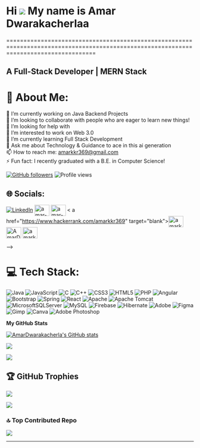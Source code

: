 # Hi ![](https://user-images.githubusercontent.com/18350557/176309783-0785949b-9127-417c-8b55-ab5a4333674e.gif) My name is Amar Dwarakacherlaa
======================================================================================================================================

## A Full-Stack Developer | MERN Stack

# 💫 About Me:
🔭 I’m currently working on Java Backend Projects<br>👯  I’m looking to collaborate with people who are eager to learn new things!<br>🤝 I’m looking for help with<br>🌱 I’m interested to work on Web 3.0<br>🌱 I’m currently learning Full Stack Development<br>💬 Ask me about Technology & Guidance to ace in this ai generation<br>📫 How to reach me: amarkkr369@gmail.com<br>⚡ Fun fact: I recently graduated with a B.E. in Computer Science!

[![GitHub followers](https://img.shields.io/github/followers/AmarDwarakacherla?logo=github&style=for-the-badge&color=0891b2&labelColor=1c1917)](https://www.github.com/AmarDwarakacherla)
![Profile views](https://komarev.com/ghpvc/?username=AmarDwarakacherla&label=Profile%20views&color=0e75b6&style=flat)

<!-- [![](https://visitcount.itsvg.in/api?id=AmarDwarakacherla&icon=2&color=3)](https://visitcount.itsvg.in) -->

## 🌐 Socials:
[![LinkedIn](https://img.shields.io/badge/LinkedIn-%230077B5.svg?logo=linkedin&logoColor=white)](https://www.linkedin.com/in/amar-dwarakacherla/) 
<a href="https://linkedin.com/in/amar-dwarakacherla" target="blank"><img align="center" src="https://raw.githubusercontent.com/rahuldkjain/github-profile-readme-generator/master/src/images/icons/Social/linked-in-alt.svg"
alt="amar-dwarakacherla" height="30" width="40" /></a>
<a href="https://instagram.com/amardwarakacherla" target="blank"><img align="center" src="https://raw.githubusercontent.com/rahuldkjain/github-profile-readme-generator/master/src/images/icons/Social/instagram.svg" alt="amar-dwarakacherla" height="30" width="40" /></a>
<
a href="https://www.hackerrank.com/amarkkr369" target="blank"><img align="center" src="https://raw.githubusercontent.com/rahuldkjain/github-profile-readme-generator/master/src/images/icons/Social/hackerrank.svg" alt="amarkkr369" height="30" width="40" /></a>
<a href="https://www.leetcode.com/AmarDwarakacherla" target="blank"><img align="center" src="https://raw.githubusercontent.com/rahuldkjain/github-profile-readme-generator/master/src/images/icons/Social/leet-code.svg" alt="AmarDwarakacherla" height="30" width="40" /></a>
<a href="https://auth.geeksforgeeks.org/user/amarkkr369" target="blank"><img align="center" src="https://raw.githubusercontent.com/rahuldkjain/github-profile-readme-generator/master/src/images/icons/Social/geeks-for-geeks.svg" alt="amarkkr369" height="30" width="40" /></a>
</p>

<!-- ### Languages:
<p align="left">
    <a href="https://reactjs.org/" target="_blank" rel="noreferrer">
        <img src="https://upload.wikimedia.org/wikipedia/commons/thumb/1/18/ISO_C%2B%2B_Logo.svg/800px-ISO_C%2B%2B_Logo.svg.png" alt="C++" width="35" height="40"/>
    </a>
    <a href="https://firebase.google.com/" target="_blank" rel="noreferrer">
        <img src="https://cdn4.iconfinder.com/data/icons/logos-and-brands/512/267_Python_logo-512.png" alt="Python" width="40" height="40"/>
    </a>
    <!-- Add other languages here --
</p>
### Frameworks and Tools:
<p align="left">
    <a href="https://reactjs.org/" target="_blank" rel="noreferrer">
        <img src="https://upload.wikimedia.org/wikipedia/commons/thumb/a/a7/React-icon.svg/2300px-React-icon.svg.png" alt="React" width="40" height="40"/>
    </a>
    <a href="https://firebase.google.com/" target="_blank" rel="noreferrer">
        <img src="https://www.tutorialsteacher.com/Content/images/home/mongodb.svg" alt="MongoDB" width="40" height="40"/>
    </a>
    <!-- Add other frameworks and tools here -->
</p> -->

# 💻 Tech Stack:
![Java](https://img.shields.io/badge/java-%23ED8B00.svg?style=flat&logo=openjdk&logoColor=white) ![JavaScript](https://img.shields.io/badge/javascript-%23323330.svg?style=flat&logo=javascript&logoColor=%23F7DF1E) ![C](https://img.shields.io/badge/c-%2300599C.svg?style=flat&logo=c&logoColor=white) ![C++](https://img.shields.io/badge/c++-%2300599C.svg?style=flat&logo=c%2B%2B&logoColor=white) ![CSS3](https://img.shields.io/badge/css3-%231572B6.svg?style=flat&logo=css3&logoColor=white) ![HTML5](https://img.shields.io/badge/html5-%23E34F26.svg?style=flat&logo=html5&logoColor=white) ![PHP](https://img.shields.io/badge/php-%23777BB4.svg?style=flat&logo=php&logoColor=white) ![Angular](https://img.shields.io/badge/angular-%23DD0031.svg?style=flat&logo=angular&logoColor=white) ![Bootstrap](https://img.shields.io/badge/bootstrap-%238511FA.svg?style=flat&logo=bootstrap&logoColor=white) ![Spring](https://img.shields.io/badge/spring-%236DB33F.svg?style=flat&logo=spring&logoColor=white) ![React](https://img.shields.io/badge/react-%2320232a.svg?style=flat&logo=react&logoColor=%2361DAFB) ![Apache](https://img.shields.io/badge/apache-%23D42029.svg?style=flat&logo=apache&logoColor=white) ![Apache Tomcat](https://img.shields.io/badge/apache%20tomcat-%23F8DC75.svg?style=flat&logo=apache-tomcat&logoColor=black) ![MicrosoftSQLServer](https://img.shields.io/badge/Microsoft%20SQL%20Server-CC2927?style=flat&logo=microsoft%20sql%20server&logoColor=white) ![MySQL](https://img.shields.io/badge/mysql-4479A1.svg?style=flat&logo=mysql&logoColor=white) ![Firebase](https://img.shields.io/badge/firebase-a08021?style=flat&logo=firebase&logoColor=ffcd34) ![Hibernate](https://img.shields.io/badge/Hibernate-59666C?style=flat&logo=Hibernate&logoColor=white) ![Adobe](https://img.shields.io/badge/adobe-%23FF0000.svg?style=flat&logo=adobe&logoColor=white) ![Figma](https://img.shields.io/badge/figma-%23F24E1E.svg?style=flat&logo=figma&logoColor=white) ![Gimp](https://img.shields.io/badge/Gimp-657D8B?style=flat&logo=gimp&logoColor=FFFFFF) ![Canva](https://img.shields.io/badge/Canva-%2300C4CC.svg?style=flat&logo=Canva&logoColor=white) ![Adobe Photoshop](https://img.shields.io/badge/adobe%20photoshop-%2331A8FF.svg?style=flat&logo=adobe%20photoshop&logoColor=white)



<b>My GitHub Stats</b>

<p align="left">
    <a href="http://www.github.com/AmarDwarakacherla">
        <img src="https://github-readme-stats.vercel.app/api?username=AmarDwarakacherla&show_icons=true&hide=&count_private=true&title_color=22c55e&text_color=ffffff&icon_color=0891b2&bg_color=1c1917&hide_border=true&show_icons=true" alt="AmarDwarakacherla's GitHub stats" />
    </a>
</p>

<p align="left">
    <a href="http://www.github.com/AmarDwarakacherla">
        <img src="https://github-readme-streak-stats.herokuapp.com/?user=AmarDwarakacherla&stroke=ffffff&background=1c1917&ring=22c55e&fire=22c55e&currStreakNum=ffffff&currStreakLabel=22c55e&sideNums=ffffff&sideLabels=ffffff&dates=ffffff&hide_border=true" />
    </a>
</p>


<!-- <p align="left">
    <a href="https://github.com/AmarDwarakacherla" align="left">
        <img src="https://github-readme-stats.vercel.app/api/top-langs/?username=AmarDwarakacherla&langs_count=10&title_color=22c55e&text_color=ffffff&icon_color=0891b2&bg_color=1c1917&hide_border=true&locale=en&custom_title=Top%20%Languages" alt="Top Languages" />
    </a>
</p>  -->
![](https://github-readme-stats.vercel.app/api/top-langs/?username=AmarDwarakacherla&theme=dark&hide_border=false&include_all_commits=true&count_private=true&layout=compact)

<!--<p align="left">
    <a href="http://www.github.com/AmarDwarakacherla">
        <img src="https://github-readme-activity-graph.cyclic.app/graph?username=AmarDwarakacherla&bg_color=1c1917&color=ffffff&line=0891b2&point=ffffff&area_color=1c1917&area=true&hide_border=true&custom_title=GitHub%20Commits%20Graph&hide_title=true&hide_axis=true&hide_progress=true&theme=react-dark&repository=AmarDwarakacherla/LeetCode" alt="GitHub Commits Graph" />
    </a>
</p> -->


<!-- # 📊 GitHub Stats:
![](https://github-readme-stats.vercel.app/api?username=AmarDwarakacherla&theme=dark&hide_border=false&include_all_commits=true&count_private=true)<br/>
![](https://github-readme-streak-stats.herokuapp.com/?user=AmarDwarakacherla&theme=dark&hide_border=false)<br/>
![](https://github-readme-stats.vercel.app/api/top-langs/?username=AmarDwarakacherla&theme=dark&hide_border=false&include_all_commits=true&count_private=true&layout=compact) -->

## 🏆 GitHub Trophies
![](https://github-profile-trophy.vercel.app/?username=AmarDwarakacherla&theme=merko&no-frame=false&no-bg=false&margin-w=4)

![](https://quotes-github-readme.vercel.app/api?type=horizontal&theme=radical)

### 🔝 Top Contributed Repo
![](https://github-contributor-stats.vercel.app/api?username=AmarDwarakacherla&limit=5&theme=radical&combine_all_yearly_contributions=true)

---



<!-- <b>Top Repositories</b>

<div width="100%" align="center">
    <a href="https://github.com/AmarDwarakacherla/Dipayan">
        <img align="left" width="45%" src="https://github-readme-stats.vercel.app/api/pin/?username=AmarDwarakacherla&repo=Dipayan&title_color=22c55e&text_color=ffffff&icon_color=0891b2&bg_color=1c1917&hide_border=true&locale=en" />
    </a>
    <a href="https://github.com/AmarDwarakacherla/DSA">
        <img align="right" width="45%" src="https://github-readme-stats.vercel.app/api/pin/?username=AmarDwarakacherla&repo=Sandesh&title_color=22c55e&text_color=ffffff&icon_color=0891b2&bg_color=1c1917&hide_border=true&locale=en" />
    </a>
</div> -->


